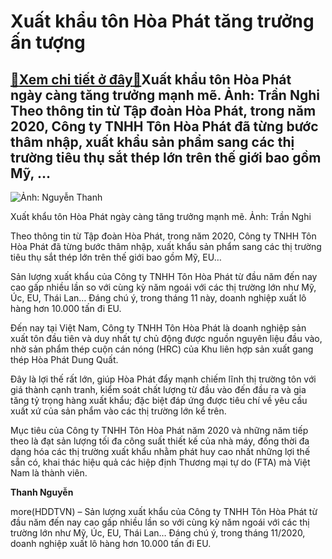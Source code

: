 Xuất khẩu tôn Hòa Phát tăng trưởng ấn tượng
===========================================

[:gift:Xem chi tiết ở đây:gift:](https://hddtvn.com/xuat-khau-ton-hoa-phat-tang-truong-an-tuong/)Xuất khẩu tôn Hòa Phát ngày càng tăng trưởng mạnh mẽ. Ảnh: Trần Nghi Theo thông tin từ Tập đoàn Hòa Phát, trong năm 2020, Công ty TNHH Tôn Hòa Phát đã từng bước thâm nhập, xuất khẩu sản phẩm sang các thị trường tiêu thụ sắt thép lớn trên thế giới bao gồm Mỹ, …
--------------------------------------------------------------------------------------------------------------------------------------------------------------------------------------------------------------------------------------------------------------------





![Ảnh: Nguyễn Thanh](https://hddtvn.com/wp-content/uploads/2021/01/0707_Ton_Hoa_Phat_xuat_khau_ngay_cang_tang_manh_3-2.jpg "Ảnh: Nguyễn Thanh")


Xuất khẩu tôn Hòa Phát ngày càng tăng trưởng mạnh mẽ. Ảnh: Trần Nghi



Theo thông tin từ Tập đoàn Hòa Phát, trong năm 2020, Công ty TNHH Tôn Hòa Phát đã từng bước thâm nhập, xuất khẩu sản phẩm sang các thị trường tiêu thụ sắt thép lớn trên thế giới bao gồm Mỹ, EU…


Sản lượng xuất khẩu của Công ty TNHH Tôn Hòa Phát từ đầu năm đến nay cao gấp nhiều lần so với cùng kỳ năm ngoái với các thị trường lớn như Mỹ, Úc, EU, Thái Lan… Đáng chú ý, trong tháng 11 này, doanh nghiệp xuất lô hàng hơn 10.000 tấn đi EU.


Đến nay tại Việt Nam, Công ty TNHH Tôn Hòa Phát là doanh nghiệp sản xuất tôn đầu tiên và duy nhất tự chủ động được nguồn nguyên liệu đầu vào, nhờ sản phẩm thép cuộn cán nóng (HRC) của Khu liên hợp sản xuất gang thép Hòa Phát Dung Quất.


Đây là lợi thế rất lớn, giúp Hòa Phát đẩy mạnh chiếm lĩnh thị trường tôn với giá thành cạnh tranh, kiểm soát chất lượng từ đầu vào đến đầu ra và gia tăng tỷ trọng hàng xuất khẩu; đặc biệt đáp ứng được tiêu chí về yêu cầu xuất xứ của sản phẩm vào các thị trường lớn kể trên.


Mục tiêu của Công ty TNHH Tôn Hòa Phát năm 2020 và những năm tiếp theo là đạt sản lượng tối đa công suất thiết kế của nhà máy, đồng thời đa dạng hóa các thị trường xuất khẩu nhằm phát huy cao nhất những lợi thế sẵn có, khai thác hiệu quả các hiệp định Thương mại tự do (FTA) mà Việt Nam là thành viên.




**Thanh Nguyễn**



more(HDDTVN) – Sản lượng xuất khẩu của Công ty TNHH Tôn Hòa Phát từ đầu năm đến nay cao gấp nhiều lần so với cùng kỳ năm ngoái với các thị trường lớn như Mỹ, Úc, EU, Thái Lan… Đáng chú ý, trong tháng 11/2020, doanh nghiệp xuất lô hàng hơn 10.000 tấn đi EU.

